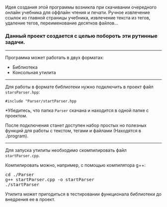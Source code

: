 <p>Идея создания этой программы возникла при скачивании очередного онлайн учебника для оффлайн чтения и печати. Ручное извлечение ссылок из главной страницы учебника, извлечение текста из тегов, удаление тегов, переименование десятков файлов...</p>
<h3>Данный проект создается с целью побороть эти рутинные задачи.</h3>
<hr />
<p>Программа может работать в двух форматах: 
<ul>
  <li>Библиотека</li>
  <li>Консольная утилита</li>
</ul>
</p>
<hr />
<p>Для работы в формате библиотеки нужно подключить в проект файл <code>starsParser.hpp</code>:
<p>
  <pre><code>#include "Parser/startParser.hpp</code></pre>
</p>
<p>*Убедитесь, что папка <code>Parser</code> скачана и находится в одной папке с проектом.</p>
После подключения станет доступен набор простых но полезных функций для работы с текстом, тегами и файлами (Находятся в ./program).</p>
<hr />
<p>Для запуска утилиты необходимо скомпилировать файл <code>startParser.cpp</code>.</p>
<p>Компилировать можно, например, с помощью компилятора g++:</p>
<pre>cd ./Parser
g++ startParser.cpp -o startParser
./startParser
</pre>
<p />Утилита может пригодиться в тестировании функционала библиотеки до внедрения ее в проект.

